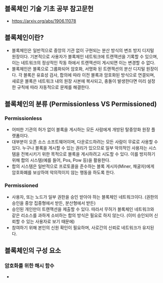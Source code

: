 ## 블록체인 기술 기초 공부 참고문헌

- https://arxiv.org/abs/1906.11078

## 블록체인이란?

- 블록체인은 일반적으로 중앙의 기관 없이 구현되는 분산 방식의 변조 방지 디지털 원장이다. 기본적으로 사용자가 블록체인 네트워크에 트랜잭션을 기록할 수 있으며, 이는 네트워크의 정상적인 작동 하에서 트랜잭션이 게시되면 이는 변경할 수 없다.
- 블록체인은 블록으로 그룹화되어 암호화, 서명화 된 트랜잭션의 분산 디지털 원장이다. 각 블록은 유효성 검사, 합의에 따라 이전 블록과 암호화된 방식으로 연결되며, 새로운 블록은 네트워크 내의 원장 사본에 복사되고, 충돌이 발생한다면 미리 설정한 규칙에 따라 자동적으로 문제를 해결한다.

## 블록체인의 분류 (Permissionless VS Permissioned)

### Permissionless

- 어떠한 기관의 허가 없이 블록을 게시하는 모든 사람에게 개방된 탈중앙화 원장 플랫폼이다.
- 대부분이 오픈 소스 소프트웨어이며, 다운로드하려는 모든 사람이 무료로 사용할 수 있다. 누구나 블록을 게시할 수 있는 권리가 있으므로 일부 악의적인 사용자는 시스템을 전복시키기 위한 목적으로 블록을 게시하려고 시도할 수 있다. 이를 방지하기 위해 합의 시스템(예를 들어, Pos, Pow 등)을 활용한다.
- 합의 시스템은 일반적으로 프로토콜을 준수하는 블록 게시자(Miner, 채굴자)에게 암호화폐를 보상하여 악의적이지 않는 행동을 하도록 한다.

### Permissioned

- 사용자, 또는 노드가 일부 권한을 승인 받아야 하는 블록체인 네트워크이다. (권한의 승인을 중앙 집중형에서 받든, 분산형에서 받든)
- 승인된 개인만이 트랜잭션을 제출할 수 있다. 따라서 무허가 블록체인 네트워크와 같은 리소스를 과하게 소비하는 합의 방식은 필요로 하지 않는다. (이미 승인되어 신뢰할 수 있는 사용자로 보기 때문에)
- 참여하기 위해 본인의 신원 확인이 필요하며, 사로간의 신뢰로 네트워크가 유지된다.

## 블록체인의 구성 요소

### 암호화를 위한 해시 함수

-
